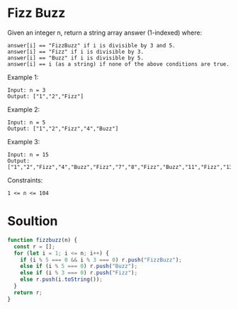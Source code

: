 # Fizz Buzz

Given an integer n, return a string array answer (1-indexed) where:

```
answer[i] == "FizzBuzz" if i is divisible by 3 and 5.
answer[i] == "Fizz" if i is divisible by 3.
answer[i] == "Buzz" if i is divisible by 5.
answer[i] == i (as a string) if none of the above conditions are true.
```

Example 1:

```
Input: n = 3
Output: ["1","2","Fizz"]
```

Example 2:

```
Input: n = 5
Output: ["1","2","Fizz","4","Buzz"]
```

Example 3:

```
Input: n = 15
Output: ["1","2","Fizz","4","Buzz","Fizz","7","8","Fizz","Buzz","11","Fizz","13","14","FizzBuzz"]
```

Constraints:

```
1 <= n <= 104
```


# Soultion 

```javascript
function fizzbuzz(n) {
  const r = [];
  for (let i = 1; i <= n; i++) {
    if (i % 5 === 0 && i % 3 === 0) r.push("FizzBuzz");
    else if (i % 5 === 0) r.push("Buzz");
    else if (i % 3 === 0) r.push("Fizz");
    else r.push(i.toString());
  }
  return r;
}
```
